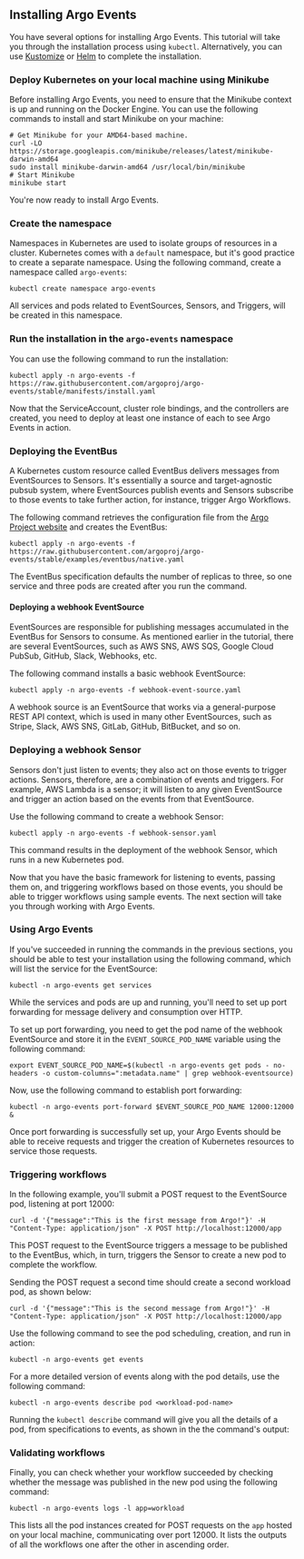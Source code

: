 ## Installing Argo Events

You have several options for installing Argo Events. This tutorial will take you through the installation process using `kubectl`. Alternatively, you can use [Kustomize](https://argoproj.github.io/argo-events/installation/#using-kustomize) or [Helm](https://argoproj.github.io/argo-events/installation/#using-helm-chart) to complete the installation.

### Deploy Kubernetes on your local machine using Minikube

Before installing Argo Events, you need to ensure that the Minikube context is up and running on the Docker Engine. You can use the following commands to install and start Minikube on your machine:

```shell
# Get Minikube for your AMD64-based machine.
curl -LO https://storage.googleapis.com/minikube/releases/latest/minikube-darwin-amd64
sudo install minikube-darwin-amd64 /usr/local/bin/minikube
# Start Minikube
minikube start
```

You're now ready to install Argo Events.

### Create the namespace

Namespaces in Kubernetes are used to isolate groups of resources in a cluster. Kubernetes comes with a `default` namespace, but it's good practice to create a separate namespace. Using the following command, create a namespace called `argo-events`:

```shell
kubectl create namespace argo-events
```

All services and pods related to EventSources, Sensors, and Triggers, will be created in this namespace.

### Run the installation in the `argo-events` namespace

You can use the following command to run the installation:

```shell
kubectl apply -n argo-events -f https://raw.githubusercontent.com/argoproj/argo-events/stable/manifests/install.yaml
```

Now that the ServiceAccount, cluster role bindings, and the controllers are created, you need to deploy at least one instance of each to see Argo Events in action.

### Deploying the EventBus

A Kubernetes custom resource called EventBus delivers messages from EventSources to Sensors. It's essentially a source and target-agnostic pubsub system, where EventSources publish events and Sensors subscribe to those events to take further action, for instance, trigger Argo Workflows.

The following command retrieves the configuration file from the [Argo Project website](https://argoproj.github.io/) and creates the EventBus:

```shell
kubectl apply -n argo-events -f https://raw.githubusercontent.com/argoproj/argo-events/stable/examples/eventbus/native.yaml
```

The EventBus specification defaults the number of replicas to three, so one service and three pods are created after you run the command.

#### Deploying a webhook EventSource

EventSources are responsible for publishing messages accumulated in the EventBus for Sensors to consume. As mentioned earlier in the tutorial, there are several EventSources, such as AWS SNS, AWS SQS, Google Cloud PubSub, GitHub, Slack, Webhooks, etc.

The following command installs a basic webhook EventSource:

```shell
kubectl apply -n argo-events -f webhook-event-source.yaml
```

A webhook source is an EventSource that works via a general-purpose REST API context, which is used in many other EventSources, such as Stripe, Slack, AWS SNS, GitLab, GitHub, BitBucket, and so on.

### Deploying a webhook Sensor

Sensors don't just listen to events; they also act on those events to trigger actions. Sensors, therefore, are a combination of events and triggers. For example, AWS Lambda is a sensor; it will listen to any given EventSource and trigger an action based on the events from that EventSource. 

Use the following command to create a webhook Sensor:

```shell
kubectl apply -n argo-events -f webhook-sensor.yaml
```

This command results in the deployment of the webhook Sensor, which runs in a new Kubernetes pod.

Now that you have the basic framework for listening to events, passing them on, and triggering workflows based on those events, you should be able to trigger workflows using sample events. The next section will take you through working with Argo Events.

### Using Argo Events

If you've succeeded in running the commands in the previous sections, you should be able to test your installation using the following command, which will list the service for the EventSource:

```shell
kubectl -n argo-events get services
```

While the services and pods are up and running, you'll need to set up port forwarding for message delivery and consumption over HTTP. 

To set up port forwarding, you need to get the pod name of the webhook EventSource and store it in the `EVENT_SOURCE_POD_NAME` variable using the following command:

```shell
export EVENT_SOURCE_POD_NAME=$(kubectl -n argo-events get pods - no-headers -o custom-columns=":metadata.name" | grep webhook-eventsource)
```

Now, use the following command to establish port forwarding:

```shell
kubectl -n argo-events port-forward $EVENT_SOURCE_POD_NAME 12000:12000 &
```

Once port forwarding is successfully set up, your Argo Events should be able to receive requests and trigger the creation of Kubernetes resources to service those requests.

### Triggering workflows

In the following example, you'll submit a POST request to the EventSource pod, listening at port 12000:

```shell
curl -d '{"message":"This is the first message from Argo!"}' -H "Content-Type: application/json" -X POST http://localhost:12000/app
```

This POST request to the EventSource triggers a message to be published to the EventBus, which, in turn, triggers the Sensor to create a new pod to complete the workflow.

Sending the POST request a second time should create a second workload pod, as shown below:

```shell
curl -d '{"message":"This is the second message from Argo!"}' -H "Content-Type: application/json" -X POST http://localhost:12000/app
```

Use the following command to see the pod scheduling, creation, and run in action:

```shell
kubectl -n argo-events get events
```

For a more detailed version of events along with the pod details, use the following command:

```shell
kubectl -n argo-events describe pod <workload-pod-name>
```

Running the `kubectl describe` command will give you all the details of a pod, from specifications to events, as shown in the the command's output:

### Validating workflows

Finally, you can check whether your workflow succeeded by checking whether the message was published in the new pod using the following command:

```shell 
kubectl -n argo-events logs -l app=workload
```

This lists all the pod instances created for POST requests on the `app` hosted on your local machine, communicating over port 12000. It lists the outputs of all the workflows one after the other in ascending order.
